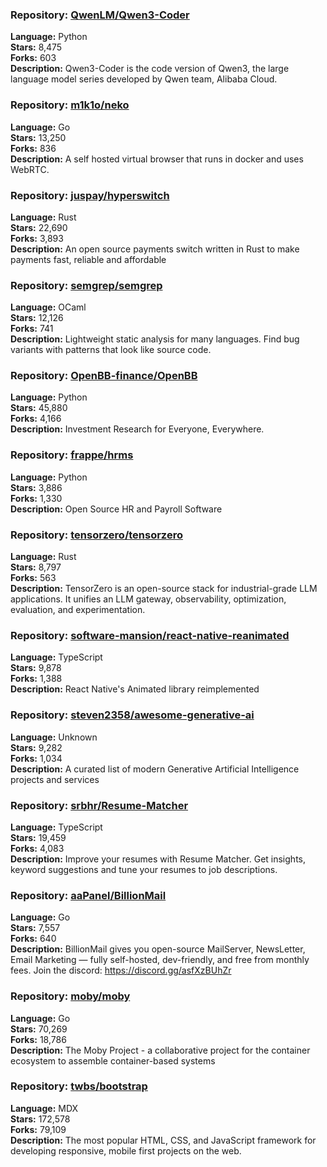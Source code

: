 ### **Repository:** [QwenLM/Qwen3-Coder](https://github.com/QwenLM/Qwen3-Coder)

**Language:** Python  
**Stars:** 8,475  
**Forks:** 603  
**Description:** Qwen3-Coder is the code version of Qwen3, the large language model series developed by Qwen team, Alibaba Cloud.

### **Repository:** [m1k1o/neko](https://github.com/m1k1o/neko)

**Language:** Go  
**Stars:** 13,250  
**Forks:** 836  
**Description:** A self hosted virtual browser that runs in docker and uses WebRTC.

### **Repository:** [juspay/hyperswitch](https://github.com/juspay/hyperswitch)

**Language:** Rust  
**Stars:** 22,690  
**Forks:** 3,893  
**Description:** An open source payments switch written in Rust to make payments fast, reliable and affordable

### **Repository:** [semgrep/semgrep](https://github.com/semgrep/semgrep)

**Language:** OCaml  
**Stars:** 12,126  
**Forks:** 741  
**Description:** Lightweight static analysis for many languages. Find bug variants with patterns that look like source code.

### **Repository:** [OpenBB-finance/OpenBB](https://github.com/OpenBB-finance/OpenBB)

**Language:** Python  
**Stars:** 45,880  
**Forks:** 4,166  
**Description:** Investment Research for Everyone, Everywhere.

### **Repository:** [frappe/hrms](https://github.com/frappe/hrms)

**Language:** Python  
**Stars:** 3,886  
**Forks:** 1,330  
**Description:** Open Source HR and Payroll Software

### **Repository:** [tensorzero/tensorzero](https://github.com/tensorzero/tensorzero)

**Language:** Rust  
**Stars:** 8,797  
**Forks:** 563  
**Description:** TensorZero is an open-source stack for industrial-grade LLM applications. It unifies an LLM gateway, observability, optimization, evaluation, and experimentation.

### **Repository:** [software-mansion/react-native-reanimated](https://github.com/software-mansion/react-native-reanimated)

**Language:** TypeScript  
**Stars:** 9,878  
**Forks:** 1,388  
**Description:** React Native's Animated library reimplemented

### **Repository:** [steven2358/awesome-generative-ai](https://github.com/steven2358/awesome-generative-ai)

**Language:** Unknown  
**Stars:** 9,282  
**Forks:** 1,034  
**Description:** A curated list of modern Generative Artificial Intelligence projects and services

### **Repository:** [srbhr/Resume-Matcher](https://github.com/srbhr/Resume-Matcher)

**Language:** TypeScript  
**Stars:** 19,459  
**Forks:** 4,083  
**Description:** Improve your resumes with Resume Matcher. Get insights, keyword suggestions and tune your resumes to job descriptions.

### **Repository:** [aaPanel/BillionMail](https://github.com/aaPanel/BillionMail)

**Language:** Go  
**Stars:** 7,557  
**Forks:** 640  
**Description:** BillionMail gives you open-source MailServer, NewsLetter, Email Marketing — fully self-hosted, dev-friendly, and free from monthly fees. Join the discord: https://discord.gg/asfXzBUhZr

### **Repository:** [moby/moby](https://github.com/moby/moby)

**Language:** Go  
**Stars:** 70,269  
**Forks:** 18,786  
**Description:** The Moby Project - a collaborative project for the container ecosystem to assemble container-based systems

### **Repository:** [twbs/bootstrap](https://github.com/twbs/bootstrap)

**Language:** MDX  
**Stars:** 172,578  
**Forks:** 79,109  
**Description:** The most popular HTML, CSS, and JavaScript framework for developing responsive, mobile first projects on the web.

